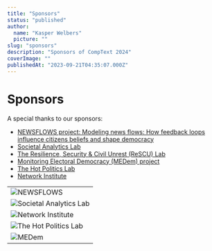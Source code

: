 ```yaml
---
title: "Sponsors"
status: "published"
author:
  name: "Kasper Welbers"
  picture: ""
slug: "sponsors"
description: "Sponsors of CompText 2024"
coverImage: ""
publishedAt: "2023-09-21T04:35:07.000Z"
---
```


# Sponsors

A special thanks to our sponsors:

- [NEWSFLOWS project: Modeling news flows: How feedback loops influence citizens beliefs and shape democracy](https://newsflows.eu/project-description/)
- [Societal Analytics Lab](https://www.societal-analytics.nl/)
- [The Resilience, Security & Civil Unrest (ReSCU) Lab](https://vu.nl/en/about-vu/research-institutes/institute-for-societal-resilience-isr/departments/rescu)
- [Monitoring Electoral Democracy (MEDem) project](https://www.medem.eu/)
- [The Hot Politics Lab](https://www.hotpolitics.eu/)
- [Network Institute](https://networkinstitute.org/)

|                                                                                                                    |
| ------------------------------------------------------------------------------------------------------------------ |
| ![NEWSFLOWS](https://newsflows.eu/wp-content/uploads/2021/03/newsflowslogo-300x166.png)                            |
| ![Societal Analytics Lab](https://www.societal-analytics.nl/images/logo_small.svg)                                 |
| ![Network Institute](https://networkinstitute.org/wp-content/themes/twentyeleven-child/img/logo_clean_sm3.png)     |
| ![The Hot Politics Lab](https://www.hotpolitics.eu/wp-content/uploads/2018/08/logo-1.png)                          |
| ![MEDem](https://www.medem.eu/wp-content/uploads/2023/08/cropped-cropped-MEDem2-Kopie-2-e1691484920442-134x45.jpg) |
